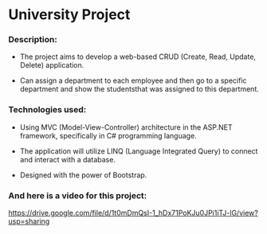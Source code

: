 # University Project

### Description:

- The project aims to develop a web-based CRUD (Create, Read, Update, Delete) application.

- Can assign a department to each employee and then go to a specific department and show the studentsthat was assigned to this department.

### Technologies used: 

- Using MVC (Model-View-Controller) architecture in the ASP.NET framework, specifically in C# programming language.

- The application will utilize LINQ (Language Integrated Query) to connect and interact with a database.

- Designed with the power of Bootstrap.

### And here is a video for this project:

   https://drive.google.com/file/d/1t0mDmQsI-1_hDx71PoKJu0JPi1iTJ-lG/view?usp=sharing
